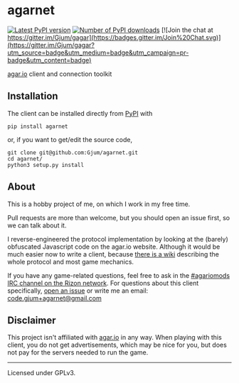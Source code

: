 agarnet
=======
[![Latest PyPI version](https://img.shields.io/pypi/v/agarnet.svg?style=flat)](https://pypi.python.org/pypi/agarnet/)
[![Number of PyPI downloads](https://img.shields.io/pypi/dm/agarnet.svg?style=flat)](https://pypi.python.org/pypi/agarnet/)
[![Join the chat at https://gitter.im/Gjum/gagar](https://badges.gitter.im/Join%20Chat.svg)](https://gitter.im/Gjum/gagar?utm_source=badge&utm_medium=badge&utm_campaign=pr-badge&utm_content=badge)

[agar.io](http://agar.io/) client and connection toolkit

Installation
------------
The client can be installed directly from [PyPI](https://pypi.python.org/pypi?name=agarnet&:action=display) with

    pip install agarnet

or, if you want to get/edit the source code,

    git clone git@github.com:Gjum/agarnet.git
    cd agarnet/
    python3 setup.py install

About
-----
This is a hobby project of me, on which I work in my free time.

Pull requests are more than welcome, but you should open an issue first, so we can talk about it.

I reverse-engineered the protocol implementation by looking at the (barely) obfuscated Javascript code on the agar.io website.
Although it would be much easier now to write a client, because [there is a wiki](http://agar.gcommer.com/) describing the whole protocol and most game mechanics.

If you have any game-related questions, feel free to ask in the [#agariomods IRC channel on the Rizon network](http://irc.lc/rizon/agariomods/CodeBlob@@@).
For questions about this client specifically, [open an issue](https://github.com/Gjum/agarnet/issues/new) or write me an email: [code.gjum+agarnet@gmail.com](mailto:code.gjum+agarnet@gmail.com)

Disclaimer
----------
This project isn't affiliated with [agar.io](http://agar.io/) in any way. When playing with this client, you do not get advertisements, which may be nice for you, but does not pay for the servers needed to run the game.

---

Licensed under GPLv3.
